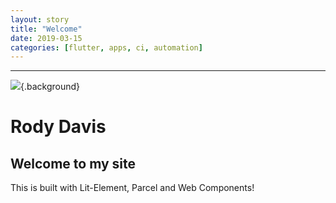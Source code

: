 ```yaml
---
layout: story
title: "Welcome"
date: 2019-03-15
categories: [flutter, apps, ci, automation]
---
```


---

![](/images/banner.jpeg){.background}

# Rody Davis

## Welcome to my site

This is built with Lit-Element, Parcel and Web Components!


